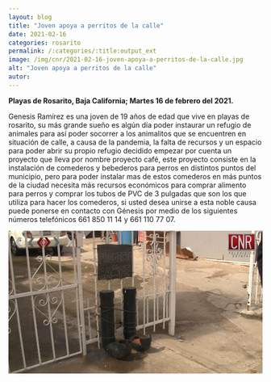 ```yaml
---
layout: blog
title: "Joven apoya a perritos de la calle"
date: 2021-02-16
categories: rosarito
permalink: /:categories/:title:output_ext
image: /img/cnr/2021-02-16-joven-apoya-a-perritos-de-la-calle.jpg
alt: "Joven apoya a perritos de la calle"
autor:
---
```


**Playas de Rosarito, Baja California; Martes 16 de febrero del 2021.** 

Genesis Ramírez es una joven de 19 años de edad que vive en playas de rosarito, su más grande sueño es algún día poder instaurar un refugio de animales para así poder socorrer a los animalitos que se encuentren en situación de calle, a causa de la pandemia, la falta de recursos y un espacio para poder abrir su propio refugio decidido empezar por cuenta un proyecto que lleva por nombre proyecto café, este proyecto consiste en la instalación de comederos y bebederos para perros en distintos puntos del municipio, pero para poder instalar mas de estos comederos en más puntos de la ciudad necesita más recursos económicos para comprar alimento para perros y comprar los tubos de PVC de 3 pulgadas que son los que utiliza para hacer los comederos, si usted desea unirse a esta noble causa puede ponerse en contacto con Génesis por medio de los siguientes números telefónicos 661 850 11 14 y 661 110 77 07.

<div id="carouselExampleSlidesOnly" class="carousel slide" data-ride="carousel">
  <div class="carousel-inner">
    <div class="carousel-item active">
       <img class="d-block w-100" src="/img/cnr/2021-02-16-joven-apoya-a-perritos-de-la-calle.jpg" loading="lazy"  alt="Joven apoya a perritos de la calle">
    </div>
  </div>
</div>